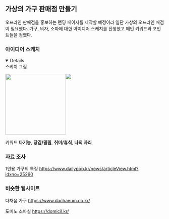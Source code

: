 <h2 id="가상의-가구-판매점-만들기">가상의 가구 판매점 만들기</h2>
<p>오프라인 판매점을 홍보하는 랜딩 페이지를 제작할 예정이라 일단 가상의 오프라인 매점이 필요했다. 가구, 의자, 소파에 대한 아이디어 스케치를 진행했고 메인 키워드와 포인트들을 정했다.</p>
<h3 id="아이디어-스케치">아이디어 스케치</h3>
<details open="open">
스케치 그림    
<div>
<p style="display: flex;"> 
<img src="https://velog.velcdn.com/images/ssohopeful/post/31ed142d-2934-4a78-9c04-8d003a46d7a9/image.png" style="width: 20vw;" />
    <img src="https://velog.velcdn.com/images/ssohopeful/post/c1ab3967-1693-4db4-b849-7823139181db/image.png" />
</p>
</div>
</details>

<blockquote>
</blockquote>
<p>키워드
<span style="font-weight: bold;">다기능</span>, <span style="font-weight: bold;">당김/밀림</span>, <span style="font-weight: bold;">취미/휴식</span>, <span style="font-weight: bold;">나의 자리</span></p>
<h3 id="자료-조사">자료 조사</h3>
<p>1인용 가구의 특징
<a href="https://www.dailypop.kr/news/articleView.html?idxno=25290">https://www.dailypop.kr/news/articleView.html?idxno=25290</a> </p>
<h3 id="비슷한-웹사이트">비슷한 웹사이트</h3>
<p>다채움 가구
<a href="https://www.dachaeum.co.kr/">https://www.dachaeum.co.kr/</a></p>
<p>도미노 소파실
<a href="https://domicil.kr/">https://domicil.kr/</a></p>
